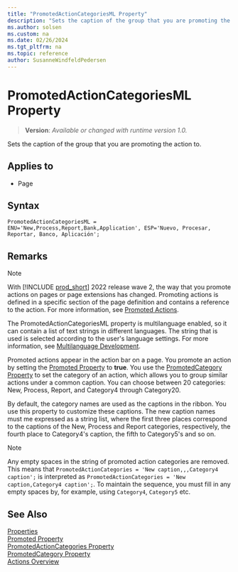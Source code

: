 ```yaml
---
title: "PromotedActionCategoriesML Property"
description: "Sets the caption of the group that you are promoting the action to."
ms.author: solsen
ms.custom: na
ms.date: 02/26/2024
ms.tgt_pltfrm: na
ms.topic: reference
author: SusanneWindfeldPedersen
---
```

[//]: # (START>DO_NOT_EDIT)
[//]: # (IMPORTANT:Do not edit any of the content between here and the END>DO_NOT_EDIT.)
[//]: # (Any modifications should be made in the .xml files in the ModernDev repo.)
# PromotedActionCategoriesML Property
> **Version**: _Available or changed with runtime version 1.0._

Sets the caption of the group that you are promoting the action to.

## Applies to
-   Page

[//]: # (IMPORTANT: END>DO_NOT_EDIT)


## Syntax

```AL
PromotedActionCategoriesML = ENU='New,Process,Report,Bank,Application', ESP='Nuevo, Procesar, Reportar, Banco, Aplicación';
```
 
## Remarks  

> [!NOTE]  
> With [!INCLUDE [prod_short](../includes/prod_short.md)] 2022 release wave 2, the way that you promote actions on pages or page extensions has changed. Promoting actions is defined in a specific section of the page definition and contains a reference to the action. For more information, see [Promoted Actions](../devenv-promoted-actions.md).

The PromotedActionCategoriesML property is multilanguage enabled, so it can contain a list of text strings in different languages. The string that is used is selected according to the user's language settings. For more information, see [Multilanguage Development](../devenv-work-with-translation-files.md).

Promoted actions appear in the action bar on a page. You promote an action by setting the [Promoted Property](devenv-promoted-property.md) to **true**. You use the  [PromotedCategory Property](devenv-promotedcategory-property.md) to set the category of an action, which allows you to group similar actions under a common caption. You can choose between 20 categories: New, Process, Report, and Category4 through Category20.

By default, the category names are used as the captions in the ribbon. You use this property to customize these captions. The new caption names must me expressed as a string list, where the first three places correspond to the captions of the New, Process and Report categories, respectively, the fourth place to Category4's caption, the fifth to Category5's and so on.
<!-- For information about changing the captions, see [How to: Define Promoted Action Categories Captions for the Ribbon](How-to--Define-Promoted-Action-Categories-Captions-for-the-Ribbon.md).  -->

> [!NOTE]  
> Any empty spaces in the string of promoted action categories are removed. This means that `PromotedActionCategories = 'New caption,,,Category4 caption';` is interpreted as `PromotedActionCategories = 'New caption,Category4 caption';`. To maintain the sequence, you must fill in any empty spaces by, for example, using `Category4`, `Category5` etc.
  
## See Also  

[Properties](devenv-properties.md)  
[Promoted Property](devenv-promoted-property.md)  
[PromotedActionCategories Property](devenv-promotedactioncategories-property.md)  
[PromotedCategory Property](devenv-promotedcategory-property.md)  
[Actions Overview](../devenv-actions-overview.md)  
